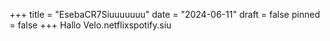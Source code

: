 +++
title = "EsebaCR7Siuuuuuuu"
date = "2024-06-11"
draft = false
pinned = false
+++
Hallo Velo.netflixspotify.siu